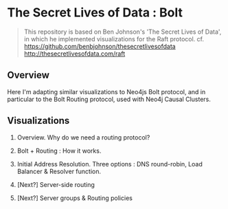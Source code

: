 The Secret Lives of Data : Bolt
===============================

> This repository is based on Ben Johnson's 'The Secret Lives of Data', in which he implemented visualizations for the Raft protocol.
> cf. https://github.com/benbjohnson/thesecretlivesofdata
> http://thesecretlivesofdata.com/raft

## Overview

Here I'm adapting similar visualizations to Neo4js Bolt protocol, and in particular to the Bolt Routing protocol, used with Neo4j Causal Clusters.


## Visualizations


1. Overview. Why do we need a routing protocol?

2. Bolt + Routing : How it works.

3. Initial Address Resolution. Three options : DNS round-robin, Load Balancer & Resolver function.

4. [Next?] Server-side routing

5. [Next?] Server groups & Routing policies
